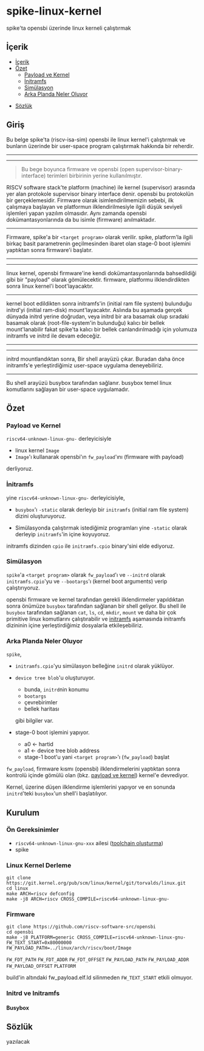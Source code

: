 # spike-linux-kernel
spike'ta opensbi üzerinde linux kerneli çalıştırmak

## İçerik

  - [İçerik](#i̇çerik)
  - [Özet](#özet)
    - [Payload ve Kernel](#payload-ve-kernel)
    - [İnitramfs](#i̇nitramfs)
    - [Simülasyon](#simülasyon)
    - [Arka Planda Neler Oluyor](#simülasyon)
  <!-- - [faaydalı linkler](#) -->
  - [Sözlük](#sözlük)

## Giriş

Bu belge spike'ta (riscv-isa-sim) opensbi ile linux kernel'i çalıştırmak ve bunların üzerinde bir user-space program çalıştırmak hakkında bir reherdir.
***
***
> Bu bege boyunca firmware ve opensbi (open supervisor-binary-interface) terimleri birbirinin yerine kullanılmıştır. 

RISCV software stack'te platform (machine) ile kernel (supervisor) arasında yer alan protokole supervisor binary interface denir. opensbi bu protokolün bir gerçeklemesidir. Firmware olarak isimlendirilmemizin sebebi, ilk çalışmaya başlayan ve platformun ilklendirilmesiyle ilgili düşük seviyeli işlemleri yapan yazılım olmasıdır. Aynı zamanda opensbi dokümantasyonlarında da bu isimle (firmware) anılmaktadır.
***
Firmware, spike'a bir `<target program>` olarak verilir. spike, platform'la ilgili birkaç basit parametrenin geçilmesinden ibaret olan stage-0 boot işlemini yaptıktan sonra firmware'i başlatır.
***
***
linux kernel, opensbi firmware'ine kendi dokümantasyonlarında bahsedildiği gibi bir "payload" olarak gömülecektir. firmware, platformu ilklendirdikten sonra linux kernel'i boot'layacaktır.
***
kernel boot edildikten sonra initramfs'in (initial ram file system) bulunduğu initrd'yi (initial ram-disk) mount'layacaktır. Aslında bu aşamada gerçek dünyada initrd yerine doğrudan, veya initrd bir ara basamak olup sıradaki basamak olarak (root-file-system'in bulunduğu) kalıcı bir bellek mount'lanabilir fakat spike'ta kalıcı bir bellek canlandırılmadığı için yolumuza initramfs ve initrd ile devam edeceğiz. 
***
***
initrd mountlandıktan sonra, Bir shell arayüzü çıkar. Buradan daha önce initramfs'e yerleştirdiğimiz user-space uygulama deneyebiliriz.
***
Bu shell arayüzü busybox tarafından sağlanır. busybox temel linux komutlarını sağlayan bir user-space uygulamadır.

## Özet



### Payload ve Kernel
`riscv64-unknown-linux-gnu-` derleyicisiyle

  - linux kernel `Image`
  - `Image`'ı kullanarak opensbi'ın `fw_payload`'ını (firmware with payload)

derliyoruz.

### İnitramfs

yine `riscv64-unknown-linux-gnu-` derleyicisiyle,

  - `busybox`'ı `-static` olarak derleyip bir `initramfs` (initial ram file system) dizini oluşturuyoruz.

  - Simülasyonda çalıştırmak istediğimiz programları yine `-static` olarak derleyip `initramfs`'in içine koyuyoruz. 


initramfs dizinden `cpio` ile `initramfs.cpio` binary'sini elde ediyoruz.

### Simülasyon

`spike`'a `<target program>` olarak `fw_payload`'ı ve `--initrd` olarak `initramfs.cpio`'yu ve `--bootargs`'ı (kernel boot arguments) verip çalıştırıyoruz. 

opensbi firmware ve kernel tarafından gerekli ilklendirmeler yapıldıktan sonra önümüze `busybox` tarafından sağlanan bir shell geliyor. Bu shell ile `busybox` tarafından sağlanan `cat`, `ls`, `cd`, `mkdir`, `mount` ve daha bir çok primitive linux komutlarını çalıştırabilir ve [initramfs](#initramfs)<!--linki detaylı açıklamanın olduu kısma ver--> aşamasında initramfs dizininin içine yerleştirdiğimiz dosyalarla etkileşebiliriz. 

### Arka Planda Neler Oluyor
`spike`, 
  - `initramfs.cpio`'yu simülasyon belleğine `initrd` olarak yüklüyor. 
  - `device tree blob`'u oluşturuyor.
    - bunda, `initrd`nin konumu
    - `bootargs`
    - çevrebirimler 
    - bellek haritası 

    gibi bilgiler var.
  
  - stage-0 boot işlemini yapıyor. 
    - a0 <- hartid
    - a1 <- device tree blob address
    - stage-1 boot'u yani `<target program>`'ı (`fw_payload`) başlat
<!-- ## faydalı linkler -->

`fw_payload`, firmware kısmı (opensbi) ilklendirmelerini yaptıktan sonra kontrolü içinde gömülü olan (bkz. [payload ve kernel](#payload-ve-kernel)<!--linki detaylı açıklamanın olduu kısma ver-->) kernel'e devrediyor. 

Kernel, üzerine düşen ilklendirme işlemlerini yapıyor ve en sonunda `initrd`'teki  `busybox`'un shell'i başlatılıyor.

## Kurulum

### Ön Gereksinimler

  - `riscv64-unknown-linux-gnu-xxx` ailesi ([toolchain oluşturma](toolchain_olusturma.md))
  - spike

### Linux Kernel Derleme

```shell
git clone https://git.kernel.org/pub/scm/linux/kernel/git/torvalds/linux.git
cd linux
make ARCH=riscv defconfig
make -j8 ARCH=riscv CROSS_COMPILE=riscv64-unknown-linux-gnu-
```

<!-- kernelin derlenmiş halini koy -->

<!-- buraya oluşan çıktılar hakkında kısaca bilgi ver, neden Image'i kullandığımız hakında fikir vermek için -->

### Firmware

```shell
git clone https://github.com/riscv-software-src/opensbi
cd opensbi
make -j8 PLATFORM=generic CROSS_COMPILE=riscv64-unknown-linux-gnu- FW_TEXT_START=0x80000000 FW_PAYLOAD_PATH=../linux/arch/riscv/boot/Image
```

<!-- bunları açıkla -->

`FW_FDT_PATH` 
`FW_FDT_ADDR` 
`FW_FDT_OFFSET` 
`FW_PAYLOAD_PATH` 
`FW_PAYLOAD_ADDR` 
`FW_PAYLOAD_OFFSET`
`PLATFORM`

build'in altındaki fw_payload.elf.ld silinmeden `FW_TEXT_START` etkili olmuyor.

### Initrd ve Initramfs

#### Busybox



## Sözlük
yazılacak
